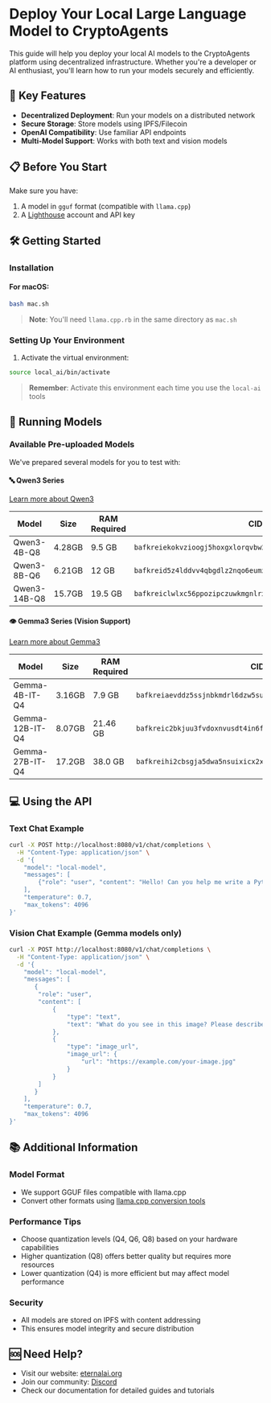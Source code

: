 # Deploy Your Local Large Language Model to CryptoAgents

This guide will help you deploy your local AI models to the CryptoAgents platform using decentralized infrastructure. Whether you're a developer or AI enthusiast, you'll learn how to run your models securely and efficiently.

## 🌟 Key Features

- **Decentralized Deployment**: Run your models on a distributed network
- **Secure Storage**: Store models using IPFS/Filecoin
- **OpenAI Compatibility**: Use familiar API endpoints
- **Multi-Model Support**: Works with both text and vision models

## 📋 Before You Start

Make sure you have:
1. A model in `gguf` format (compatible with `llama.cpp`)
2. A [Lighthouse](https://lighthouse.storage/) account and API key

## 🛠️ Getting Started

### Installation

#### For macOS:
```bash
bash mac.sh
```
> **Note**: You'll need `llama.cpp.rb` in the same directory as `mac.sh`

### Setting Up Your Environment

1. Activate the virtual environment:
```bash
source local_ai/bin/activate
```
> **Remember**: Activate this environment each time you use the `local-ai` tools

## 🚀 Running Models

### Available Pre-uploaded Models

We've prepared several models for you to test with:

#### 🔤 Qwen3 Series
[Learn more about Qwen3](https://qwenlm.github.io/blog/qwen3/)

| Model | Size | RAM Required | CID | Command |
|-------|------|--------------|-----|---------|
| Qwen3-4B-Q8 | 4.28GB | 9.5 GB | `bafkreiekokvzioogj5hoxgxlorqvbw2ed3w4mwieium5old5jq3iubixza` | `local-ai start --hash bafkreiekokvzioogj5hoxgxlorqvbw2ed3w4mwieium5old5jq3iubixza` |
| Qwen3-8B-Q6 | 6.21GB | 12 GB | `bafkreid5z4lddvv4qbgdlz2nqo6eumxwetwmkpesrumisx72k3ahq73zpy` | `local-ai start --hash bafkreid5z4lddvv4qbgdlz2nqo6eumxwetwmkpesrumisx72k3ahq73zpy` |
| Qwen3-14B-Q8 | 15.7GB | 19.5 GB | `bafkreiclwlxc56ppozipczuwkmgnlrxrerrvaubc5uhvfs3g2hp3lftrwm` | `local-ai start --hash bafkreiclwlxc56ppozipczuwkmgnlrxrerrvaubc5uhvfs3g2hp3lftrwm` |

#### 👁️ Gemma3 Series (Vision Support)
[Learn more about Gemma3](https://deepmind.google/models/gemma/gemma-3/)

| Model | Size | RAM Required | CID | Command |
|-------|------|--------------|-----|---------|
| Gemma-4B-IT-Q4 | 3.16GB | 7.9 GB | `bafkreiaevddz5ssjnbkmdrl6dzw5sugwirzi7wput7z2ttcwnvj2wiiw5q` | `local-ai start --hash bafkreiaevddz5ssjnbkmdrl6dzw5sugwirzi7wput7z2ttcwnvj2wiiw5q` |
| Gemma-12B-IT-Q4 | 8.07GB | 21.46 GB | `bafkreic2bkjuu3fvdoxnvusdt4in6fa6lubzhtjtmcp2zvokvfjpyndakq` | `local-ai start --hash bafkreic2bkjuu3fvdoxnvusdt4in6fa6lubzhtjtmcp2zvokvfjpyndakq` |
| Gemma-27B-IT-Q4 | 17.2GB | 38.0 GB | `bafkreihi2cbsgja5dwa5nsuixicx2x3gbcnh7gsocxbmjxegtewoq2syve` | `local-ai start --hash bafkreihi2cbsgja5dwa5nsuixicx2x3gbcnh7gsocxbmjxegtewoq2syve` |

## 💻 Using the API

### Text Chat Example
```bash
curl -X POST http://localhost:8080/v1/chat/completions \
  -H "Content-Type: application/json" \
  -d '{
    "model": "local-model",
    "messages": [
        {"role": "user", "content": "Hello! Can you help me write a Python function?"}
    ],
    "temperature": 0.7,
    "max_tokens": 4096
}'
```

### Vision Chat Example (Gemma models only)
```bash
curl -X POST http://localhost:8080/v1/chat/completions \
  -H "Content-Type: application/json" \
  -d '{
    "model": "local-model",
    "messages": [
       {
        "role": "user",
        "content": [
            {
                "type": "text",
                "text": "What do you see in this image? Please describe it in detail."
            },
            {
                "type": "image_url",
                "image_url": {
                    "url": "https://example.com/your-image.jpg"
                }
            }
        ]
       }
    ],
    "temperature": 0.7,
    "max_tokens": 4096
}'
```

## 📚 Additional Information

### Model Format
- We support GGUF files compatible with llama.cpp
- Convert other formats using [llama.cpp conversion tools](https://github.com/ggerganov/llama.cpp)

### Performance Tips
- Choose quantization levels (Q4, Q6, Q8) based on your hardware capabilities
- Higher quantization (Q8) offers better quality but requires more resources
- Lower quantization (Q4) is more efficient but may affect model performance

### Security
- All models are stored on IPFS with content addressing
- This ensures model integrity and secure distribution

## 🆘 Need Help?

- Visit our website: [eternalai.org](https://eternalai.org)
- Join our community: [Discord](https://discord.gg/YphRKtSFqS)
- Check our documentation for detailed guides and tutorials